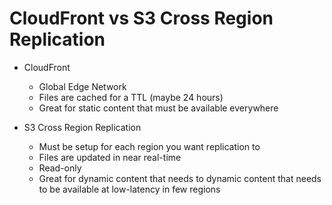 # CloudFront vs S3 Cross Region Replication

- CloudFront
    - Global Edge Network
    - Files are cached for a TTL (maybe 24 hours)
    - Great for static content that must be available everywhere

- S3 Cross Region Replication
    - Must be setup for each region you want replication to
    - Files are updated in near real-time
    - Read-only
    - Great for dynamic content that needs to dynamic content that needs to be available at low-latency in few regions